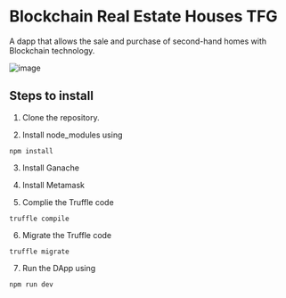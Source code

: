 # Blockchain Real Estate Houses TFG

A dapp that allows the sale and purchase of second-hand homes with Blockchain technology.

![image](https://user-images.githubusercontent.com/97789606/153621497-59edfb46-6be2-4e66-9f94-4e2693851e46.png)



## Steps to install 

1. Clone the repository.

2. Install node_modules using 

```Node
npm install
```
3. Install Ganache

4. Install Metamask

5. Complie the Truffle code

```Truffle
truffle compile
```
6. Migrate the Truffle code 

```Truffle
truffle migrate 
```
7. Run the DApp using

```Node
npm run dev 
```
